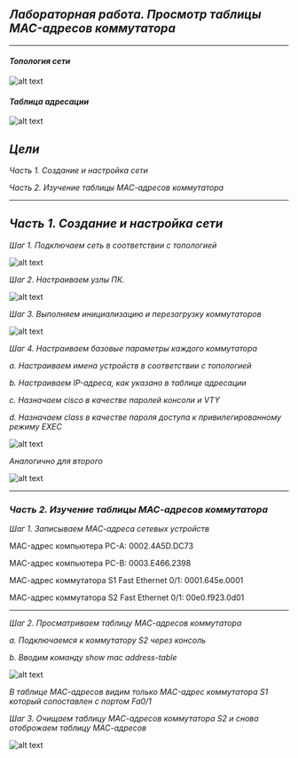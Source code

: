 ## *Лабораторная работа. Просмотр таблицы MAC-адресов коммутатора* ##
___
#### 	*Топология сети*
![alt text](https://github.com/Eliminir/OTUSLABS/blob/Labs/LAB2/1.JPG)

#### *Таблица адресации*
![alt text](https://github.com/Eliminir/OTUSLABS/blob/Labs/LAB2/2.JPG)
	
 ## *Цели*
 *Часть 1. Создание и настройка сети*
 
 *Часть 2. Изучение таблицы МАС-адресов коммутатора*
___



## *Часть 1. Создание и настройка сети*

*Шаг 1. Подключаем сеть в соответствии с топологией*

![alt text](https://github.com/Eliminir/OTUSLABS/blob/Labs/LAB2/3.JPG)



*Шаг 2. Настраиваем узлы ПК.*


![alt text](https://github.com/Eliminir/OTUSLABS/blob/Labs/LAB2/4.JPG)

*Шаг 3. Выполняем инициализацию и перезагрузку коммутаторов*


![alt text](https://github.com/Eliminir/OTUSLABS/blob/Labs/LAB2/5.JPG)


*Шаг 4. Настраиваем базовые параметры каждого коммутатора*

*a.	Настраиваем имена устройств в соответствии с топологией*

*b.	Настраиваем IP-адреса, как указано в таблице адресации*

*c.	Назначаем cisco в качестве паролей консоли и VTY*

*d.	Назначаем class в качестве пароля доступа к привилегированному режиму EXEC*


![alt text](https://github.com/Eliminir/OTUSLABS/blob/Labs/LAB2/6.1.JPG)

*Аналогично для второго*


![alt text](https://github.com/Eliminir/OTUSLABS/blob/Labs/LAB2/6.2.JPG)

___

### *Часть 2. Изучение таблицы МАС-адресов коммутатора*

*Шаг 1. Записываем МАС-адреса сетевых устройств*

MAC-адрес компьютера PC-A: 0002.4A5D.DC73

MAC-адрес компьютера PC-B: 0003.E466.2398

МАС-адрес коммутатора S1 Fast Ethernet 0/1: 0001.645e.0001

МАС-адрес коммутатора S2 Fast Ethernet 0/1: 00e0.f923.0d01

___


*Шаг 2. Просматриваем таблицу МАС-адресов коммутатора*


*a.	Подключаемся к коммутатору S2 через консоль*

*b.	Вводим команду show mac address-table*



![alt text](https://github.com/Eliminir/OTUSLABS/blob/Labs/LAB2/7.JPG)

*В таблице МАС-адресов видим только MAC-адрес коммутатора S1 который сопоставлен с портом Fa0/1*


*Шаг 3. Очищаем таблицу МАС-адресов коммутатора S2 и снова отоброжаем таблицу МАС-адресов*

![alt text](https://github.com/Eliminir/OTUSLABS/blob/Labs/LAB2/8.JPG)



